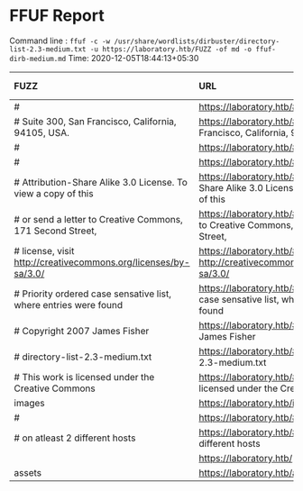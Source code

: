 # FFUF Report

  Command line : `ffuf -c -w /usr/share/wordlists/dirbuster/directory-list-2.3-medium.txt -u https://laboratory.htb/FUZZ -of md -o ffuf-dirb-medium.md`
  Time: 2020-12-05T18:44:13&#43;05:30

  | FUZZ | URL | Redirectlocation | Position | Status Code | Content Length | Content Words | Content Lines | ResultFile |
  | :- | :-- | :--------------- | :---- | :------- | :---------- | :------------- | :------------ | :--------- |
  | # | https://laboratory.htb/# |  | 10 | 200 | 7254 | 426 | 210 |  |
  | # Suite 300, San Francisco, California, 94105, USA. | https://laboratory.htb/# Suite 300, San Francisco, California, 94105, USA. |  | 9 | 200 | 7254 | 426 | 210 |  |
  | # | https://laboratory.htb/# |  | 13 | 200 | 7254 | 426 | 210 |  |
  | # | https://laboratory.htb/# |  | 4 | 200 | 7254 | 426 | 210 |  |
  | # Attribution-Share Alike 3.0 License. To view a copy of this  | https://laboratory.htb/# Attribution-Share Alike 3.0 License. To view a copy of this  |  | 6 | 200 | 7254 | 426 | 210 |  |
  | # or send a letter to Creative Commons, 171 Second Street,  | https://laboratory.htb/# or send a letter to Creative Commons, 171 Second Street,  |  | 8 | 200 | 7254 | 426 | 210 |  |
  | # license, visit http://creativecommons.org/licenses/by-sa/3.0/  | https://laboratory.htb/# license, visit http://creativecommons.org/licenses/by-sa/3.0/  |  | 7 | 200 | 7254 | 426 | 210 |  |
  | # Priority ordered case sensative list, where entries were found  | https://laboratory.htb/# Priority ordered case sensative list, where entries were found  |  | 11 | 200 | 7254 | 426 | 210 |  |
  | # Copyright 2007 James Fisher | https://laboratory.htb/# Copyright 2007 James Fisher |  | 3 | 200 | 7254 | 426 | 210 |  |
  | # directory-list-2.3-medium.txt | https://laboratory.htb/# directory-list-2.3-medium.txt |  | 1 | 200 | 7254 | 426 | 210 |  |
  | # This work is licensed under the Creative Commons  | https://laboratory.htb/# This work is licensed under the Creative Commons  |  | 5 | 200 | 7254 | 426 | 210 |  |
  | images | https://laboratory.htb/images | https://laboratory.htb/images/ | 16 | 301 | 319 | 20 | 10 |  |
  | # | https://laboratory.htb/# |  | 2 | 200 | 7254 | 426 | 210 |  |
  | # on atleast 2 different hosts | https://laboratory.htb/# on atleast 2 different hosts |  | 12 | 200 | 7254 | 426 | 210 |  |
  |  | https://laboratory.htb/ |  | 14 | 200 | 7254 | 426 | 210 |  |
  | assets | https://laboratory.htb/assets | https://laboratory.htb/assets/ | 291 | 301 | 319 | 20 | 10 |  |
  